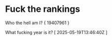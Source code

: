 # Fuck the rankings

Who the hell am I?
{ 19407961 }

What fucking year is it?
[ 2025-05-19T13:46:40Z ]
